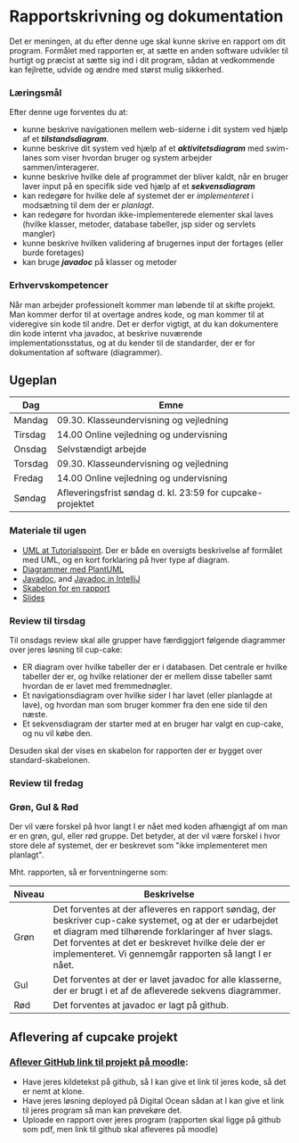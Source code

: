 # Rapportskrivning og dokumentation
Det er meningen, at du efter denne uge skal kunne skrive en rapport om dit program.
Formålet med rapporten er, at sætte en anden software udvikler til hurtigt og præcist at sætte sig ind i dit program, sådan at vedkommende kan fejlrette, udvide og ændre med størst mulig sikkerhed.

### Læringsmål
Efter denne uge forventes du at:

* kunne beskrive navigationen mellem web-siderne i dit system ved hjælp af et ***tilstandsdiagram***.
* kunne beskrive dit system ved hjælp af et ***aktivitetsdiagram*** med swim-lanes som viser hvordan bruger og system arbejder sammen/interagerer.
* kunne beskrive hvilke dele af programmet der bliver kaldt, når en bruger laver input på en specifik side ved hjælp af et ***sekvensdiagram***
* kan redegøre for hvilke dele af systemet der er *implementeret* i modsætning til dem der er *planlagt*.
* kan redegøre for hvordan ikke-implementerede elementer skal laves (hvilke klasser, metoder, database tabeller, jsp sider og servlets mangler)
* kunne beskrive hvilken validering af brugernes input der fortages (eller burde foretages)
* kan bruge ***javadoc*** på klasser og metoder

### Erhvervskompetencer
Når man arbejder professionelt kommer man løbende til at skifte projekt. Man kommer derfor til at overtage andres kode, og man kommer til at videregive sin kode til andre. Det er derfor vigtigt, at du kan dokumentere din kode internt vha javadoc, at beskrive nuværende implementationsstatus, og at du kender til de standarder, der er for dokumentation af software (diagrammer).

## Ugeplan

Dag | Emne
---|---
Mandag | 09.30. Klasseundervisning og vejledning
Tirsdag | 14.00 Online vejledning og undervisning
Onsdag | Selvstændigt arbejde
Torsdag | 09.30. Klasseundervisning og vejledning
Fredag |  14.00 Online vejledning og undervisning
Søndag | Afleveringsfrist søndag d. kl. 23:59 for cupcake-projektet


### Materiale til ugen
* [UML at Tutorialspoint](https://www.tutorialspoint.com/uml/). Der er både en oversigts beskrivelse af formålet med UML, og en kort forklaring på hver type af diagram.
* [Diagrammer med PlantUML](Diagrammer.md)
* [Javadoc](javadoc.md), and [Javadoc in IntelliJ](javadocIntelliJ.md)
* [Skabelon for en rapport](RapportSkabelon.md)
* [Slides](Diagrams.pptx)


### Review til tirsdag
Til onsdags review skal alle grupper have færdiggjort følgende diagrammer over jeres løsning til cup-cake:

* ER diagram over hvilke tabeller der er i databasen. Det centrale er hvilke tabeller der er, og hvilke relationer der er mellem disse tabeller samt hvordan de er lavet med fremmednøgler.
* Et navigationsdiagram over hvilke sider I har lavet (eller planlagde at lave), og hvordan man som bruger kommer fra den ene side til den næste.
* Et sekvensdiagram der starter med at en bruger har valgt en cup-cake, og nu vil købe den.

Desuden skal der vises en skabelon for rapporten der er bygget over standard-skabelonen.

### Review til fredag

### Grøn, Gul & Rød
Der vil være forskel på hvor langt I er nået med koden afhængigt af om man er en grøn, gul, eller rød gruppe. Det betyder, at der vil være forskel i hvor store dele af systemet, der er beskrevet som "ikke implementeret men planlagt".

Mht. rapporten, så er forventningerne som:

Niveau | Beskrivelse
---|---
Grøn | Det forventes at der afleveres en rapport søndag, der beskriver cup-cake systemet, og at der er udarbejdet et diagram med tilhørende forklaringer af hver slags. Det forventes at det er beskrevet hvilke dele der er implementeret. Vi gennemgår rapporten så langt I er nået.
Gul | Det forventes at der er lavet javadoc for alle klasserne, der er brugt i et af de afleverede sekvens diagrammer.
Rød | Det forventes at javadoc er lagt på github.

## Aflevering af cupcake projekt
### [Aflever GitHub link til projekt på moodle](https://cphbusiness.mrooms.net/mod/assign/view.php?id=127667):

* Have jeres kildetekst på github, så I kan give et link til jeres kode, så det er nemt at klone.
* Have jeres løsning deployed på Digital Ocean sådan at I kan give et link til jeres program så man kan prøvekøre det.
* Uploade en rapport over jeres program (rapporten skal ligge på github som pdf, men link til github skal afleveres på moodle)



